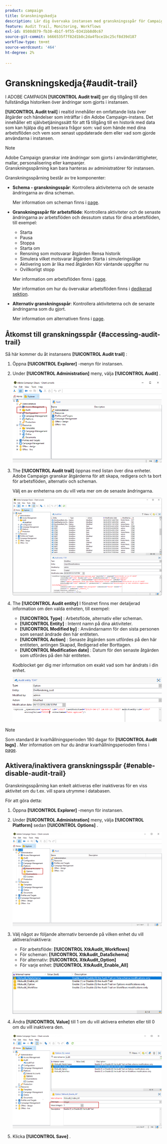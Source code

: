 ```yaml
---
product: campaign
title: Granskningskedja
description: Lär dig övervaka instansen med granskningsspår för Campaign
feature: Audit Trail, Monitoring, Workflows
exl-id: 8508d879-fb38-4b1f-9f55-0341bb8d0c67
source-git-commit: b666535f7f82d1b8c2da4fbce1bc25cf8d39d187
workflow-type: tm+mt
source-wordcount: '464'
ht-degree: 2%

---
```


# Granskningskedja{#audit-trail}



I ADOBE CAMPAIGN **[!UICONTROL Audit trail]** ger dig tillgång till den fullständiga historiken över ändringar som gjorts i instansen.

**[!UICONTROL Audit trail]** i realtid innehåller en omfattande lista över åtgärder och händelser som inträffar i din Adobe Campaign-instans. Det innehåller ett självbetjäningssätt för att få tillgång till en historik med data som kan hjälpa dig att besvara frågor som: vad som hände med dina arbetsflöden och vem som senast uppdaterade dem eller vad som gjorde användarna i instansen.

>[!NOTE]
>
>Adobe Campaign granskar inte ändringar som gjorts i användarrättigheter, mallar, personalisering eller kampanjer.\
>Granskningsspårning kan bara hanteras av administratörer för instansen.

Granskningsspårning består av tre komponenter:

* **Schema - granskningsspår**: Kontrollera aktiviteterna och de senaste ändringarna av dina scheman.

  Mer information om scheman finns i [page](../../configuration/using/data-schemas.md).

* **Granskningsspår för arbetsflöde**: Kontrollera aktiviteter och de senaste ändringarna av arbetsflöden och dessutom status för dina arbetsflöden, till exempel:

   * Starta
   * Pausa
   * Stoppa
   * Starta om
   * Rensning som motsvarar åtgärden Rensa historik
   * Simulera vilket motsvarar åtgärden Starta i simuleringsläge
   * Aktivering som är lika med åtgärden Kör väntande uppgifter nu
   * Ovillkorligt stopp

  Mer information om arbetsflöden finns i [page](../../workflow/using/about-workflows.md).

  Mer information om hur du övervakar arbetsflöden finns i [dedikerad sektion](../../workflow/using/monitoring-workflow-execution.md).

* **Alternativ granskningsspår**: Kontrollera aktiviteterna och de senaste ändringarna som du gjort.

  Mer information om alternativen finns i [page](../../installation/using/configuring-campaign-options.md).

## Åtkomst till granskningsspår {#accessing-audit-trail}

Så här kommer du åt instansens **[!UICONTROL Audit trail]** :

1. Öppna **[!UICONTROL Explorer]** -menyn för instansen.
1. Under **[!UICONTROL Administration]** meny, välja **[!UICONTROL Audit]** .

   ![](assets/audit_trail_1.png)

1. The **[!UICONTROL Audit trail]** öppnas med listan över dina enheter. Adobe Campaign granskar åtgärderna för att skapa, redigera och ta bort för arbetsflöden, alternativ och scheman.

   Välj en av enheterna om du vill veta mer om de senaste ändringarna.

   ![](assets/audit_trail_2.png)

1. The **[!UICONTROL Audit entity]** I fönstret finns mer detaljerad information om den valda enheten, till exempel:

   * **[!UICONTROL Type]** : Arbetsflöde, alternativ eller scheman.
   * **[!UICONTROL Entity]** : Internt namn på dina aktiviteter.
   * **[!UICONTROL Modified by]** : Användarnamn för den sista personen som senast ändrade den här entiteten.
   * **[!UICONTROL Action]** : Senaste åtgärden som utfördes på den här entiteten, antingen Skapad, Redigerad eller Borttagen.
   * **[!UICONTROL Modification date]** : Datum för den senaste åtgärden som utfördes på den här entiteten.

   Kodblocket ger dig mer information om exakt vad som har ändrats i din enhet.

   ![](assets/audit_trail_3.png)

>[!NOTE]
>
>Som standard är kvarhållningsperioden 180 dagar för **[!UICONTROL Audit logs]** . Mer information om hur du ändrar kvarhållningsperioden finns i [page](../../production/using/database-cleanup-workflow.md#deployment-wizard).

## Aktivera/inaktivera granskningsspår {#enable-disable-audit-trail}

Granskningsspårning kan enkelt aktiveras eller inaktiveras för en viss aktivitet om du t.ex. vill spara utrymme i databasen.

För att göra detta:

1. Öppna **[!UICONTROL Explorer]** -menyn för instansen.
1. Under **[!UICONTROL Administration]** meny, välja **[!UICONTROL Platform]** sedan **[!UICONTROL Options]** .

   ![](assets/audit_trail_4.png)

1. Välj något av följande alternativ beroende på vilken enhet du vill aktivera/inaktivera:

   * För arbetsflöde: **[!UICONTROL XtkAudit_Workflows]**
   * För scheman: **[!UICONTROL XtkAudit_DataSchema]**
   * För alternativ: **[!UICONTROL XtkAudit_Option]**
   * För varje enhet: **[!UICONTROL XtkAudit_Enable_All]**

   ![](assets/audit_trail_5.png)

1. Ändra **[!UICONTROL Value]** till 1 om du vill aktivera enheten eller till 0 om du vill inaktivera den.

   ![](assets/audit_trail_6.png)

1. Klicka **[!UICONTROL Save]** .
